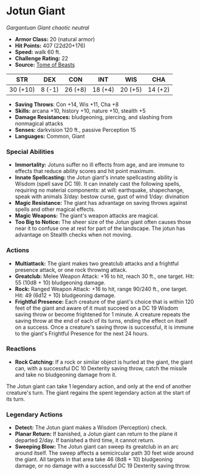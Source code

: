 # Jotun Giant

*Gargantuan* *Giant* *chaotic neutral*

- **Armor Class:** 20 (natural armor)
- **Hit Points:** 407 (22d20+176)
- **Speed:** walk 60 ft.
- **Challenge Rating:** 22
- **Source:** [Tome of Beasts](https://koboldpress.com/kpstore/product/tome-of-beasts-for-5th-edition-print/)

| STR | DEX | CON | INT | WIS | CHA |
| --- | --- | --- | --- | --- | --- |
| 30 (+10) | 8 (-1) | 26 (+8) | 18 (+4) | 20 (+5) | 14 (+2) |

- **Saving Throws**: Con +14, Wis +11, Cha +8
- **Skills:** arcana +10, history +10, nature +10, stealth +5
- **Damage Resistances:** bludgeoning, piercing, and slashing from nonmagical attacks
- **Senses:** darkvision 120 ft., passive Perception 15
- **Languages:** Common, Giant
### Special Abilities
- **Immortality:** Jotuns suffer no ill effects from age, and are immune to effects that reduce ability scores and hit point maximum.
- **Innate Spellcasting:** the Jotun giant's innate spellcasting ability is Wisdom (spell save DC 19). It can innately cast the following spells, requiring no material components:  at will: earthquake, shapechange, speak with animals  3/day: bestow curse, gust of wind  1/day: divination
- **Magic Resistance:** The giant has advantage on saving throws against spells and other magical effects.
- **Magic Weapons:** The giant's weapon attacks are magical.
- **Too Big to Notice:** The sheer size of the Jotun giant often causes those near it to confuse one at rest for part of the landscape. The jotun has advantage on Stealth checks when not moving.
### Actions
- **Multiattack:** The giant makes two greatclub attacks and a frightful presence attack, or one rock throwing attack.
- **Greatclub:** Melee Weapon Attack: +16 to hit, reach 30 ft., one target. Hit: 55 (10d8 + 10) bludgeoning damage.
- **Rock:** Ranged Weapon Attack: +16 to hit, range 90/240 ft., one target. Hit: 49 (6d12 + 10) bludgeoning damage.
- **Frightful Presence:** Each creature of the giant's choice that is within 120 feet of the giant and aware of it must succeed on a DC 19 Wisdom saving throw or become frightened for 1 minute. A creature repeats the saving throw at the end of each of its turns, ending the effect on itself on a success. Once a creature's saving throw is successful, it is immune to the giant's Frightful Presence for the next 24 hours.
### Reactions
- **Rock Catching:** If a rock or similar object is hurled at the giant, the giant can, with a successful DC 10 Dexterity saving throw, catch the missile and take no bludgeoning damage from it.

The Jotun giant can take 1 legendary action, and only at the end of another creature's turn. The giant regains the spent legendary action at the start of its turn.
### Legendary Actions
- **Detect:** The Jotun giant makes a Wisdom (Perception) check.
- **Planar Return:** If banished, a Jotun giant can return to the plane it departed 2/day. If banished a third time, it cannot return.
- **Sweeping Blow:** The Jotun giant can sweep its greatclub in an arc around itself. The sweep affects a semicircular path 30 feet wide around the giant. All targets in that area take 46 (8d8 + 10) bludgeoning damage, or no damage with a successful DC 19 Dexterity saving throw.
